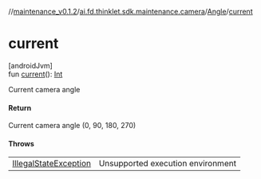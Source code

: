//[maintenance_v0.1.2](../../../index.md)/[ai.fd.thinklet.sdk.maintenance.camera](../index.md)/[Angle](index.md)/[current](current.md)

# current

[androidJvm]\
fun [current](current.md)(): [Int](https://kotlinlang.org/api/latest/jvm/stdlib/kotlin/-int/index.html)

Current camera angle

#### Return

Current camera angle (0, 90, 180, 270)

#### Throws

| | |
|---|---|
| [IllegalStateException](https://kotlinlang.org/api/latest/jvm/stdlib/kotlin/-illegal-state-exception/index.html) | Unsupported execution environment |

